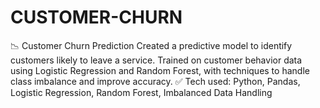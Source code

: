 # CUSTOMER-CHURN
📉 Customer Churn Prediction Created a predictive model to identify customers likely to leave a service. Trained on customer behavior data using Logistic Regression and Random Forest, with techniques to handle class imbalance and improve accuracy. ✅ Tech used: Python, Pandas, Logistic Regression, Random Forest, Imbalanced Data Handling
